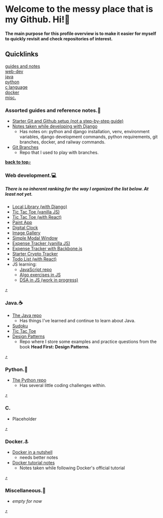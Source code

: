 # Welcome to the messy place that is my Github. Hi!👋  
#### The main purpose for this profile overview is to make it easier for myself to quickly revisit and check repositories of interest.

## Quicklinks  
[guides and notes](#assorted-guides-and-reference-notes)  
[web-dev](#web-development)  
[java](#java)  
[python](#python)  
[c language](#c)  
[docker](#docker)  
[misc.](#miscellaneous)  

### Assorted guides and reference notes.📖 
- [Starter Git and Github setup (not a step-by-step guide)](https://github.com/CesarLiChen/git-and-github-aid)
- [Notes taken while developing with Django](https://github.com/CesarLiChen/hello_world_django)
  - Has notes on: python and django installation, venv, environment variables, django development commands, python requirements, git branches, docker, and railway commands.
- [Git Branches](https://github.com/CesarLiChen/branches-repo)
  - Repo that I used to play with branches.

[**back to top**⤴️](#quicklinks)

### Web development.💻
##### There is no inherent ranking for the way I organized the list below. At least not *yet*.
- [Local Library (with Django)](https://github.com/CesarLiChen/local-library-django)
- [Tic Tac Toe (vanilla JS)](https://github.com/CesarLiChen/tic-tac-toe-js)
- [Tic Tac Toe (with React)](https://github.com/CesarLiChen/tic-tac-toe-react)
- [Paint App](https://github.com/CesarLiChen/paint-app-js)
- [Digital Clock](https://github.com/CesarLiChen/digital-clock-js)
- [Image Gallery](https://github.com/CesarLiChen/image-gallery-js)
- [Simple Modal Window](https://github.com/CesarLiChen/simple-modal-window)
- [Expense Tracker (vanilla JS)](https://github.com/CesarLiChen/expense-tracker-vanilla-js)
- [Expense Tracker with Backbone.js](https://github.com/CesarLiChen/expense-tracker-backbone-js)
- [Starter Crypto Tracker](https://github.com/CesarLiChen/starter-crypto-tracker)
- [Todo List (with React)](https://github.com/CesarLiChen/todo-list-react)
- JS learning:
  - [JavaScript repo](https://github.com/CesarLiChen/JavaScript-Repo)
  - [Algo exercises in JS](https://github.com/CesarLiChen/algorithm-exercises-js)
  - [DSA in JS (work in progress)](https://github.com/CesarLiChen/data-structures-and-algorithms-js)
 
[⤴️](#quicklinks)

### Java.☕
- [The Java repo](https://github.com/CesarLiChen?tab=repositories&q=java&type=&language=&sort=)
  - Has things I've learned and continue to learn about Java.
- [Sudoku](https://github.com/CesarLiChen/sudoku-solver-java)
- [Tic Tac Toe](https://github.com/CesarLiChen/tic-tac-toe-java)
- [Design Patterns](https://github.com/CesarLiChen/design-patterns-java)
  - Repo where I store some examples and practice questions from the book **Head First: Design Patterns**.

[⤴️](#quicklinks)

### Python.🐍
- [The Python repo](https://github.com/CesarLiChen/Python-Repo)
  - Has several little coding challenges within.

[⤴️](#quicklinks)  

### C.
- Placeholder

[⤴️](#quicklinks)

### Docker.⚓
- [Docker in a nutshell](https://github.com/CesarLiChen/docker-nutshell)
  - needs better notes
- [Docker tutorial notes](https://github.com/CesarLiChen/docker-tutorial-app)
  - Notes taken while following Docker's official tutorial

[⤴️](#quicklinks)

### Miscellaneous.💭
- *empty for now*

[⤴️](#quicklinks)

<!--
**CesarLiChen/CesarLiChen** is a ✨ _special_ ✨ repository because its `README.md` (this file) appears on your GitHub profile.

Here are some ideas to get you started:

- 🔭 I’m currently working on ...
- 🌱 I’m currently learning ...
- 👯 I’m looking to collaborate on ...
- 🤔 I’m looking for help with ...
- 💬 Ask me about ...
- 📫 How to reach me: ...
- 😄 Pronouns: ...
- ⚡ Fun fact: ...
-->
